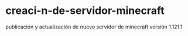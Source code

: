 # creaci-n-de-servidor-minecraft
publicación y actualización de nuevo servidor de minecraft versión 1.121.1
